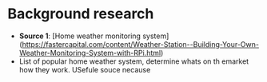 # Background research 


* **Source 1**: [Home weather monitoring system] (https://fastercapital.com/content/Weather-Station--Building-Your-Own-Weather-Monitoring-System-with-RPi.html)
* List of popular home weather system, determine whats on th emarket how they work. USefule souce necause
